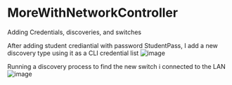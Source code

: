 # MoreWithNetworkController
Adding Credentials, discoveries, and switches

After adding student crediantial with password StudentPass, I add a new discovery type using it as a CLI credential list
![image](https://github.com/user-attachments/assets/29e54207-d0f6-471b-9218-31b261749dad)


Running a discovery process to find the new switch i connected to the LAN 
![image](https://github.com/user-attachments/assets/4ec270bd-499d-4876-ad00-cdefeb08a178)
